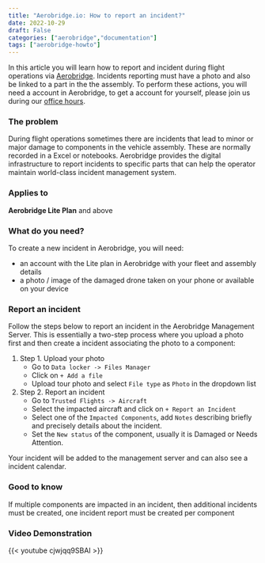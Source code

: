 ```yaml
---
title: "Aerobridge.io: How to report an incident?"
date: 2022-10-29
draft: False
categories: ["aerobridge","documentation"]
tags: ["aerobridge-howto"]
---
```


In this article you will learn how to report and incident during flight operations via [Aerobridge](https://aerobridge.io). Incidents reporting must have a photo and also be linked to a part in the the assembly. To perform these actions, you will need a account in Aerobridge, to get a account for yourself, please join us during our [office hours](https://outlook.office365.com/owa/calendar/AerobridgePro@openskies.sh/bookings/).
<!--more-->
### The problem 
During flight operations sometimes there are incidents that lead to minor or major damage to components in the vehicle assembly. These are normally recorded in a Excel or notebooks. Aerobridge provides the digital infrastructure to report incidents to specific parts that can help the operator maintain world-class incident management system.

### Applies to 
**Aerobridge Lite Plan** and above

### What do you need? 
To create a new incident in Aerobridge, you will need:

- an account with the Lite plan in Aerobridge with your fleet and assembly details
- a photo / image of the damaged drone taken on your phone or available on your device

### Report an incident
Follow the steps below to report an incident in the Aerobridge Management Server. This is essentially a two-step process where you upload a photo first and then create a incident associating the photo to a component: 

1. Step 1. Upload your photo
    - Go to ```Data locker -> Files Manager```
    - Click on ```+ Add a file```
    - Upload tour photo and select ```File type``` as ```Photo``` in the dropdown list
2. Step 2. Report an incident
    - Go to ```Trusted Flights -> Aircraft```
    - Select the impacted aircraft and click on ```+ Report an Incident```
    - Select one of the ```Impacted Components```, add ```Notes``` describing briefly and precisely details about the incident.     
    - Set the ```New status``` of the component, usually it is Damaged or Needs Attention. 

Your incident will be added to the management server and can also see a incident calendar.

### Good to know
If multiple components are impacted in an incident, then additional incidents must be created, one incident report must be created per component


### Video Demonstration
{{< youtube cjwjqq9SBAI >}}


